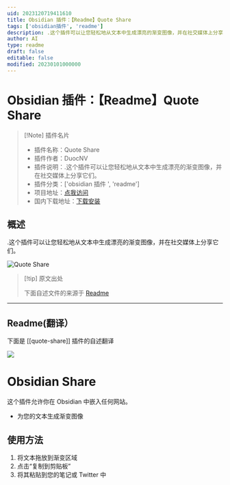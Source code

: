 ```yaml
---
uid: 2023120719411610
title: Obsidian 插件：【Readme】Quote Share
tags: ['obsidian插件', 'readme']
description: .这个插件可以让您轻松地从文本中生成漂亮的渐变图像，并在社交媒体上分享它们。
author: AI
type: readme
draft: false
editable: false
modified: 20230101000000
---
```


# Obsidian 插件：【Readme】Quote Share

> [!Note] 插件名片
> - 插件名称：Quote Share
> - 插件作者：DuocNV
> - 插件说明：.这个插件可以让您轻松地从文本中生成漂亮的渐变图像，并在社交媒体上分享它们。
> - 插件分类：['obsidian 插件 ', 'readme']
> - 项目地址：[点我访问](https://github.com/nguyenvanduocit/quote-share)
> - 国内下载地址：[下载安装](https://pkmer.cn/products/plugin/pluginMarket/?quote-share)

## 概述

.这个插件可以让您轻松地从文本中生成漂亮的渐变图像，并在社交媒体上分享它们。

![Quote Share](https://cdn.pkmer.cn/covers/quote-share.png!pkmer)

> [!tip] 原文出处
>
>下面自述文件的来源于 [Readme](https://ghproxy.net/https://raw.githubusercontent.com/nguyenvanduocit/quote-share/main/README.md)
>

---

## Readme(翻译）

下面是 [[quote-share]] 插件的自述翻译

![](https://cdn.pkmer.cn/covers/quote-share_2_0.png!pkmer)

# Obsidian Share

这个插件允许你在 Obsidian 中嵌入任何网站。

- 为您的文本生成渐变图像

## 使用方法

1. 将文本拖放到渐变区域
2. 点击“复制到剪贴板”
3. 将其粘贴到您的笔记或 Twitter 中




